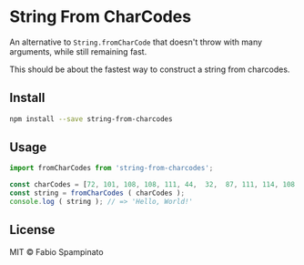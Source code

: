 # String From CharCodes

An alternative to `String.fromCharCode` that doesn't throw with many arguments, while still remaining fast.

This should be about the fastest way to construct a string from charcodes.

## Install

```sh
npm install --save string-from-charcodes
```

## Usage

```ts
import fromCharCodes from 'string-from-charcodes';

const charCodes = [72, 101, 108, 108, 111, 44,  32,  87, 111, 114, 108, 100,  33];
const string = fromCharCodes ( charCodes );
console.log ( string ); // => 'Hello, World!'
```

## License

MIT © Fabio Spampinato
